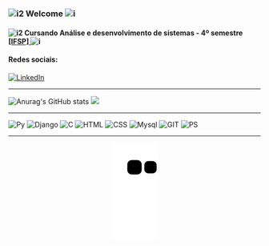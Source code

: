 ### ![i2](https://icongr.am/feather/code.svg?size=18&color=9d4edd) Welcome ![i](https://icongr.am/entypo/code.svg?size=20&color=9d4edd)

#### ![i2](https://icongr.am/feather/code.svg?size=18&color=9d4edd) Cursando Análise e desenvolvimento de sistemas - 4º semestre [[IFSP] ](https://bra.ifsp.edu.br/) ![i](https://icongr.am/entypo/code.svg?size=20&color=9d4edd)

 
#### Redes sociais:
[![LinkedIn](https://icongr.am/devicon/linkedin-plain-wordmark.svg?size=103&color=c77dff)](https://www.linkedin.com/in/amanda-luiza-b76b04221/)
________________
![Anurag's GitHub stats](https://github-readme-stats.vercel.app/api?username=amandaluizay&show_icons=true&theme=synthwave) 
<img height="150em" src="https://c.tenor.com/P5DB2iGAecsAAAAj/peach-cat.gif"/>


________________
 ![Py](https://icongr.am/devicon/python-plain.svg?size=50&color=7b2cbf)
 ![Django](https://icongr.am/devicon/django-plain.svg?size=50&color=7b2cbf)
 ![C](https://icongr.am/devicon/c-plain.svg?size=50&color=7b2cbf)
 ![HTML](https://icongr.am/devicon/html5-plain.svg?size=50&color=7b2cbf) 
 ![CSS](https://icongr.am/devicon/css3-plain.svg?size=50&color=c77dff) 
 ![Mysql](https://icongr.am/devicon/mysql-plain-wordmark.svg?size=70&color=9d4edd)
   ![GIT](https://icongr.am/devicon/git-plain.svg?size=50&color=e0aaff)
   ![PS](	https://icongr.am/devicon/photoshop-plain.svg?size=50&color=b8c0ff)
   _____________
  
<div align="center">

  ![Snake animation](https://github.com/amandaluizay/amandaluizay/blob/output/github-contribution-grid-snake.svg)

</div>
